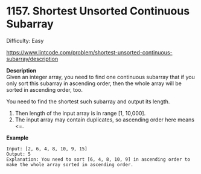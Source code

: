 # 1157. Shortest Unsorted Continuous Subarray

Difficulty: Easy

https://www.lintcode.com/problem/shortest-unsorted-continuous-subarray/description

**Description**  
Given an integer array, you need to find one continuous subarray that if you only sort this subarray in ascending order, then the whole array will be sorted in ascending order, too.

You need to find the shortest such subarray and output its length.

1. Then length of the input array is in range [1, 10,000].
2. The input array may contain duplicates, so ascending order here means <=.

**Example**  
```
Input: [2, 6, 4, 8, 10, 9, 15]
Output: 5
Explanation: You need to sort [6, 4, 8, 10, 9] in ascending order to make the whole array sorted in ascending order.
```
